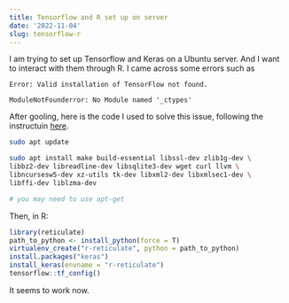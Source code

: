 ```yaml
---
title: Tensorflow and R set up on server
date: '2022-11-04'
slug: tensorflow-r
---
```


I am trying to set up Tensorflow and Keras on a Ubuntu server. And I want to interact with them through R. I came across some errors such as 

```
Error: Valid installation of TensorFlow not found.

ModuleNotFounderror: No Module named '_ctypes'
```

After gooling, here is the code I used to solve this issue, following the instructuin [here](https://github.com/pyenv/pyenv/wiki#suggested-build-environment).

```bash
sudo apt update

sudo apt install make build-essential libssl-dev zlib1g-dev \
libbz2-dev libreadline-dev libsqlite3-dev wget curl llvm \
libncursesw5-dev xz-utils tk-dev libxml2-dev libxmlsec1-dev \
libffi-dev liblzma-dev

# you may need to use apt-get
```

Then, in R:

```r
library(reticulate)
path_to_python <- install_python(force = T)
virtualenv_create("r-reticulate", python = path_to_python)
install.packages("keras")
install_keras(envname = "r-reticulate")
tensorflow::tf_config()
```

It seems to work now.
